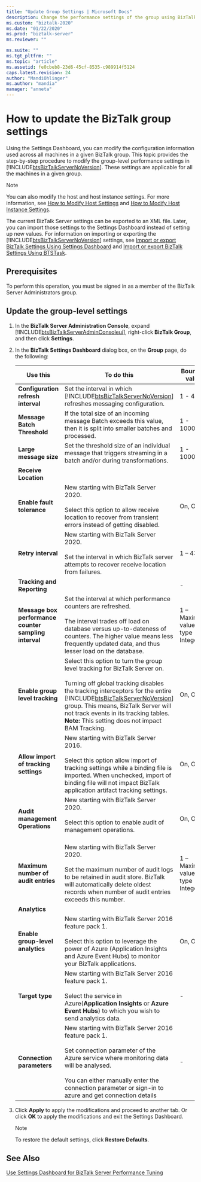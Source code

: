 ```yaml
---
title: "Update Group Settings | Microsoft Docs"
description: Change the performance settings of the group using BizTalk Server Administration
ms.custom: "biztalk-2020"
ms.date: "01/22/2020"
ms.prod: "biztalk-server"
ms.reviewer: ""

ms.suite: ""
ms.tgt_pltfrm: ""
ms.topic: "article"
ms.assetid: fe0cbeb8-23d6-45cf-8535-c989914f5124
caps.latest.revision: 24
author: "MandiOhlinger"
ms.author: "mandia"
manager: "anneta"
---
```

# How to update the BizTalk group settings
Using the Settings Dashboard, you can modify the configuration information used across all machines in a given BizTalk group. This topic provides the step-by-step procedure to modify the group-level performance settings in [!INCLUDE[btsBizTalkServerNoVersion](../includes/btsbiztalkservernoversion-md.md)]. These settings are applicable for all the machines in a given group.  

> [!NOTE]
>  You can also modify the host and host instance settings. For more information, see [How to Modify Host Settings](../core/how-to-modify-host-settings.md) and [How to Modify Host Instance Settings](../core/how-to-modify-host-instance-settings.md).  

 The current BizTalk Server settings can be exported to an XML file. Later, you can import those settings to the Settings Dashboard instead of setting up new values. For information on importing or exporting the [!INCLUDE[btsBizTalkServerNoVersion](../includes/btsbiztalkservernoversion-md.md)] settings, see [Import or export BizTalk Settings Using Settings Dashboard](how-to-import-biztalk-settings-using-settings-dashboard.md) and [Import or export BizTalk Settings Using BTSTask](how-to-import-biztalk-settings-using-btstask.md). 

## Prerequisites  
 To perform this operation, you must be signed in as a member of the BizTalk Server Administrators group.  

## Update the group-level settings  

1. In the **BizTalk Server Administration Console**, expand [!INCLUDE[btsBizTalkServerAdminConsoleui](../includes/btsbiztalkserveradminconsoleui-md.md)], right-click **BizTalk Group**, and then click **Settings**.  

2. In the **BizTalk Settings Dashboard** dialog box, on the **Group** page, do the following:  


   |                       Use this                        |                                                                                                                                                                                          To do this                                                                                                                                                                                           |          Boundary values          | Default value |                                                Upgrade logic                                                |
   |-------------------------------------------------------|-----------------------------------------------------------------------------------------------------------------------------------------------------------------------------------------------------------------------------------------------------------------------------------------------------------------------------------------------------------------------------------------------|-----------------------------------|---------------|-------------------------------------------------------------------------------------------------------------|
   |          **Configuration refresh interval**           |                                                                                                                        Set the interval in which [!INCLUDE[btsBizTalkServerNoVersion](../includes/btsbiztalkservernoversion-md.md)] refreshes messaging configuration.                                                                                                                        |             1 - 43200             |       -       |                                                      -                                                      |
   |              **Message Batch Threshold**              |                                                                                                                                    If the total size of an incoming message Batch exceeds this value, then it is split into smaller batches and processed.                                                                                                                                    |           1 - 10000000            |    102400     | Copies the HKEY_LOCAL_MACHINE\Software\Microsoft\BizTalk Server\3.0\Administration\TransformThreshold value |
   |                **Large message size**                 |                                                                                                                                       Set the threshold size of an individual message that triggers streaming in a batch and/or during transformations.                                                                                                                                       |           1 - 10000000            |    1000000    |           Maximum of the existing **Large message size** and **LargeMessageFragmentSize** values.           |
   |              **Receive Location**                     |
   |              **Enable fault tolerance**               | New starting with BizTalk Server 2020.<br /><br />Select this option to allow receive location to recover from transient errors instead of getting disabled. |              On, Off              |      Off       |
   |              **Retry interval**                       | New starting with BizTalk Server 2020.<br /><br /> Set the interval in which BizTalk server attempts to recover receive location from failures.                                                                        | 1 – 43200 |       60       |              -               |                                                  -                                                      |
   |              **Tracking and Reporting**               |                                                                                                                                                                                                                                                                                                                                                                                               |                 -                 |       -       |                                                      -                                                      |
   | **Message box performance counter sampling interval** |                                                                       Set the interval at which performance counters are refreshed.<br /><br /> The interval trades off load on database versus up-to-dateness of counters. The higher value means less frequently updated data, and thus lesser load on the database.                                                                        | 1 – Maximum value of type Integer |       -       |               Largest value on any machine in the BizTalk group if present. If not, default.                |
   |            **Enable group level tracking**            | Select this option to turn the group level tracking for BizTalk Server on.<br /><br /> Turning off global tracking disables the tracking interceptors for the entire [!INCLUDE[btsBizTalkServerNoVersion](../includes/btsbiztalkservernoversion-md.md)] group. This means, BizTalk Server will not track events in its tracking tables. **Note:**  This setting does not impact BAM Tracking. |              On, Off              |      On       |                                                      -                                                      |
   |            **Allow import of tracking settings**      | New starting with BizTalk Server 2016.<br /><br /> Select this option allow import of tracking settings while a binding file is imported. When unchecked, import of binding file will not impact BizTalk application artifact tracking settings.|              On, Off              |      On       |
   |            **Audit management Operations**            | New starting with BizTalk Server 2020.<br /><br />Select this option to enable audit of management operations.<br /><br /> |              On, Off              |      Off       |
   |            **Maximum number of audit entries**        | New starting with BizTalk Server 2020.<br /><br />Set the maximum number of audit logs to be retained in  audit store. BizTalk will automatically delete oldest records when number of audit entries exceeds this number. | 1 – Maximum value of type Integer |       10000       |              -               |
   |             **Analytics**                             |
   |            **Enable group-level analytics**           | New starting with BizTalk Server 2016 feature pack 1.<br /><br />Select this option to leverage the power of Azure (Application Insights and Azure Event Hubs) to monitor your BizTalk applications.  |              On, Off              |      Off       |
   |            **Target type**                            | New starting with BizTalk Server 2016 feature pack 1.<br /><br />Select the service in Azure(**Application Insights** or **Azure Event Hubs**) to which you wish to send analytics data. |              -              |      None selected       |
   |            **Connection parameters**                  | New starting with BizTalk Server 2016 feature pack 1.<br /><br />Set connection parameter of the Azure service where monitoring data will be analysed. <br /><br /> You can either manually enter the connection parameter or sign-in to azure and get connection details  |              -              |     Empty      |

3. Click **Apply** to apply the modifications and proceed to another tab. Or click **OK** to apply the modifications and exit the Settings Dashboard.  

   > [!NOTE]
   >  To restore the default settings, click **Restore Defaults**.  

## See Also  
 [Use Settings Dashboard for BizTalk Server Performance Tuning](../core/using-settings-dashboard-for-biztalk-server-performance-tuning.md)